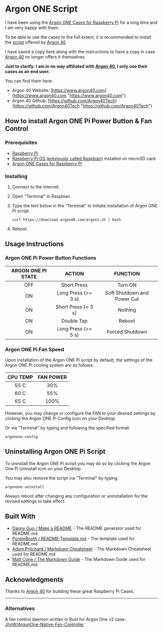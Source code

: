 # Argon ONE Script

I have been using the [Argon ONE Cases for Raspberry Pi](https://www.argon40.com/collections/raspberry-pi-cases "Argon ONE Cases for Raspberry Pi") for a long time and I am very happy with them.

To be able to use the cases to the full extent, it is recommended to install the [script](https://download.argon40.com/argon1.sh "https://download.argon40.com/argon1.sh") offered by [Argon 40](https://www.argon40.com "https://www.argon40.com").

I have saved a copy here along with the instructions to have a copy in case [Argon 40](https://www.argon40.com "https://www.argon40.com") no longer offers it themselves.

**Just to clarify: I am in no way affiliated with [Argon 40](https://www.argon40.com "https://www.argon40.com"), I only use their cases as an end user.**


You can find them here:
* Argon 40 Website: [https://www.argon40.com](https://www.argon40.com "https://www.argon40.com")
* Argon 40 Github: [https://github.com/Argon40Tech](https://github.com/Argon40Tech "https://github.com/Argon40Tech")

## How to install Argon ONE Pi Power Button & Fan Control

### Prerequisites

* [Raspberry Pi](https://www.raspberrypi.org/products/ "Raspberry Pi")
* [Raspberry Pi OS (previously called Raspbian)](https://www.raspberrypi.org/downloads/ "Raspberry Pi OS") installed on microSD card
* [Argon ONE Cases for Raspberry Pi](https://www.argon40.com/collections/raspberry-pi-cases "Argon ONE Cases for Raspberry Pi")

### Installing

1. Connect to the internet.
2. Open "Terminal" in Raspbian.
3. Type the text below in the "Terminal" to initiate installation of Argon ONE Pi script.

   ```
   curl https://download.argon40.com/argon1.sh | bash
   ```

4. Reboot.

## Usage Instructions

### Argon ONE Pi Power Button Functions

ARGON ONE PI STATE | ACTION | FUNCTION
:------------------: | :----: | :------:
OFF | Short Press | Turn ON
ON | Long Press (>= 3 s) | Soft Shutdown and Power Cut
ON | Short Press (< 3 s) | Nothing
ON | Double Tap | Reboot
ON | Long Press (>= 5 s) | Forced Shutdown

### Argon ONE Pi Fan Speed
Upon installation of the Argon ONE Pi script by default, the settings of the Argon ONE Pi  cooling system are as follows:

CPU TEMP | FAN POWER
:------: | :-------:
55 C | 30%
60 C | 55%
65 C | 100%

However, you may change or configure the FAN to your desired settings by clicking the Argon ONE Pi  Config icon on your Desktop.

Or via "Terminal" by typing and following the specified format:

```
argonone-config
```

## Uninstalling Argon ONE Pi Script

To uninstall the Argon ONE Pi script you may do so by clicking the Argon One Pi Uninstall icon on your Desktop.

You may also remove the script via "Terminal" by typing.
```
argonone-uninstall
```

Always reboot after changing any configuration or uninstallation for the revised settings to take effect.

## Built With

* [Danny Guo / Make a README](https://www.makeareadme.com/ "Make a README") - The README generator used for README.md
* [PurpleBooth / README-Template.md](https://gist.github.com/PurpleBooth/109311bb0361f32d87a2 "PurpleBooth / README-Template.md") - The template used for README.md
* [Adam Pritchard / Markdown Cheatsheet](https://github.com/adam-p/markdown-here/wiki/Markdown-Cheatsheet "Markdown Cheatsheet") - The Markdown Cheatsheet used for README.md
* [Matt Cone / The Markdown Guide](https://www.markdownguide.org/ "The Markdown Guide") - The Markdown Guide used for README.md

## Acknowledgments

Thanks to [Argon 40](https://www.argon40.com "https://www.argon40.com") for building these great Raspberry Pi Cases.

---

### Alternatives

A fan control daemon written in Rust for Argon One v2 case: [JhnW/ArgonOne-Native-Fan-Controller](https://github.com/JhnW/ArgonOne-Native-Fan-Controller "JhnW/ArgonOne-Native-Fan-Controller")
